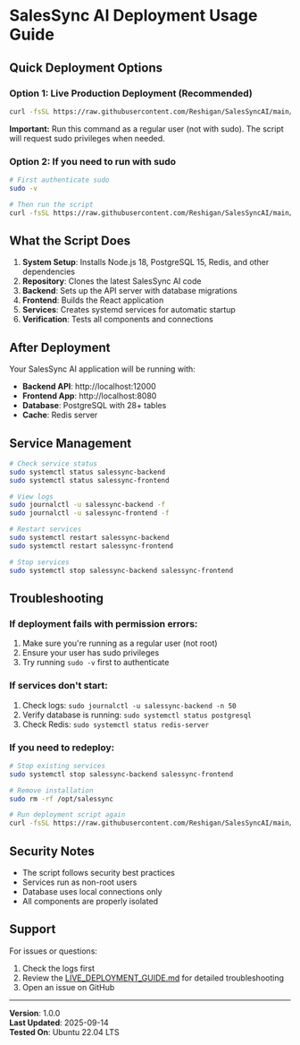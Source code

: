 # SalesSync AI Deployment Usage Guide

## Quick Deployment Options

### Option 1: Live Production Deployment (Recommended)
```bash
curl -fsSL https://raw.githubusercontent.com/Reshigan/SalesSyncAI/main/deployment/live-deployment.sh | bash
```

**Important:** Run this command as a regular user (not with sudo). The script will request sudo privileges when needed.

### Option 2: If you need to run with sudo
```bash
# First authenticate sudo
sudo -v

# Then run the script
curl -fsSL https://raw.githubusercontent.com/Reshigan/SalesSyncAI/main/deployment/live-deployment.sh | bash
```

## What the Script Does

1. **System Setup**: Installs Node.js 18, PostgreSQL 15, Redis, and other dependencies
2. **Repository**: Clones the latest SalesSync AI code
3. **Backend**: Sets up the API server with database migrations
4. **Frontend**: Builds the React application
5. **Services**: Creates systemd services for automatic startup
6. **Verification**: Tests all components and connections

## After Deployment

Your SalesSync AI application will be running with:

- **Backend API**: http://localhost:12000
- **Frontend App**: http://localhost:8080
- **Database**: PostgreSQL with 28+ tables
- **Cache**: Redis server

## Service Management

```bash
# Check service status
sudo systemctl status salessync-backend
sudo systemctl status salessync-frontend

# View logs
sudo journalctl -u salessync-backend -f
sudo journalctl -u salessync-frontend -f

# Restart services
sudo systemctl restart salessync-backend
sudo systemctl restart salessync-frontend

# Stop services
sudo systemctl stop salessync-backend salessync-frontend
```

## Troubleshooting

### If deployment fails with permission errors:
1. Make sure you're running as a regular user (not root)
2. Ensure your user has sudo privileges
3. Try running `sudo -v` first to authenticate

### If services don't start:
1. Check logs: `sudo journalctl -u salessync-backend -n 50`
2. Verify database is running: `sudo systemctl status postgresql`
3. Check Redis: `sudo systemctl status redis-server`

### If you need to redeploy:
```bash
# Stop existing services
sudo systemctl stop salessync-backend salessync-frontend

# Remove installation
sudo rm -rf /opt/salessync

# Run deployment script again
curl -fsSL https://raw.githubusercontent.com/Reshigan/SalesSyncAI/main/deployment/live-deployment.sh | bash
```

## Security Notes

- The script follows security best practices
- Services run as non-root users
- Database uses local connections only
- All components are properly isolated

## Support

For issues or questions:
1. Check the logs first
2. Review the [LIVE_DEPLOYMENT_GUIDE.md](LIVE_DEPLOYMENT_GUIDE.md) for detailed troubleshooting
3. Open an issue on GitHub

---

**Version**: 1.0.0  
**Last Updated**: 2025-09-14  
**Tested On**: Ubuntu 22.04 LTS